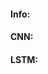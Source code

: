 <script src="https://cdnjs.cloudflare.com/ajax/libs/Chart.js/2.7.3/Chart.bundle.min.js"></script>
<script src="https://cdn.jsdelivr.net/npm/@tensorflow/tfjs@0.13.3/dist/tf.min.js"> </script>
<script src="https://cdnjs.cloudflare.com/ajax/libs/jquery/3.3.1/jquery.min.js"></script>
<script>    
    var predictionNumber = 0
    var config
    
    async function loadModels(){
        $('#info').text("Loading Model, please wait...")
        this.CNNModel = await tf.loadModel('kerasMLPTfjs/model.json')
        this.LSTMModel = await tf.loadModel('kerasLSTM/model.json')
        this.model = {
            "CNN": this.CNNModel,
            "LSTM": this.LSTMModel
        }
    }
    
    async function loadWordIndex(){
        $('#info').text("Loading word Index, please wait...")
        const wordIndexJson = await fetch('word_index_data.json')
        this.wordIndex = await wordIndexJson.json();
    }
    
    async function predictSentiment(){
        const inputText = $('#reviewText').val().trim().toLowerCase().replace(/(\.|\,|\!)/g, '').split(' ');
        
        const inputBuffer = tf.buffer([1, 100], 'int32');
        
        for (let i = 0; i < inputText.length; ++i) {
            const word = inputText[i];
            inputBuffer.set(this.wordIndex[word] + 3, 0, 100-inputText.length+i);
        }
        
        const input = inputBuffer.toTensor();

        predictionNumber = predictionNumber + 1
        config.data.labels.push(predictionNumber)

        $("#info").text("Running inference...")
        for(var key in this.model)
        {
            const predictOut = this.model[key].predict(input)
            const score = predictOut.dataSync()[0]
            predictOut.dispose()
            updatePredictionResults(key, score)
            updateComparisonChart(key, score)
        }
        $("#info").text("Inference Complete!")
    }
    
    
    async function updatePredictionResults(element, score)
    
    {
        let elementID = '#' + element + 'result'
        if (score>0.5){
            $(elementID).text("Positive review, score: " + score )
        }
        else if (score<0.5){
            $(elementID).text("Negative review, score: " + score )
        }
        else{
            $(elementID).text("Something went wrong")
        }
    }
    
    async function updateComparisonChart(element, score){
        if (element == 'CNN'){
            config.data.datasets[0].data.push(score)
        }
        else{
            config.data.datasets[1].data.push(score)
        }    
        window.myLine.update()
    }
    
    async function init(){
        await loadModels()
        await loadWordIndex()
        initChart()
        $('#info').text("Model and word index loaded, type in your review and hit predict to predict sentiment. Happy Predicting! :)")
        $('#predictDiv').css("display", "block")
    }
    
    async function initChart(){
        config = {
            type: 'line',
            data: {
                labels: [],
                datasets: [{
                    label: 'CNN',
                    backgroundColor: '#ff0000',
                    borderColor: "#ff0000",
                    data: [],
                    fill: false,
                }, {
                    label: 'LSTM',
                    fill: false,
                    backgroundColor: '#00ff00',
                    borderColor: '#00ff00',
                    data: [],
                }]
            },
            options: {
                responsive: true,
                title: {
                    display: true,
                    text: 'Realtime comparison'
                },
                tooltips: {
                    mode: 'index',
                    intersect: false,
                },
                hover: {
                    mode: 'nearest',
                    intersect: true
                },
                scales: {
                    xAxes: [{
                        display: true,
                        scaleLabel: {
                            display: true,
                            labelString: 'Predictions'
                        }
                    }],
                    yAxes: [{
                        display: true,
                        scaleLabel: {
                            display: true,
                            labelString: 'Score'
                        }
                    }]
                }
            }
        };

        var ctx = document.getElementById('chartCanvas').getContext('2d');
        window.myLine = new Chart(ctx, config);
        
    }
    
    $( document ).ready(init);
</script>
    
<div id="predictDiv" style="display:none;">
    <div>
        <textarea rows="5" cols="70" id="reviewText" placeholder="Type your review here!"></textarea>
    </div>
    <button onclick="predictSentiment();" id="predictButton">Predict</button>
</div>
<div>
    <h4>Info:</h4>
    <p id="info"></p>
</div>
<div>
    <h4>CNN:</h4>
    <p id="CNNresult"></p>
</div>
<div>
    <h4>LSTM:</h4>
    <p id="LSTMresult"></p>
</div>

<div id="chartDiv">
    <canvas id="chartCanvas"></canvas>
</div>
